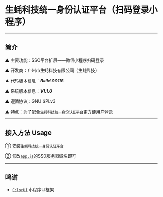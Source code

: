 # 生蚝科技统一身份认证平台（扫码登录小程序）

---

## 简介

▲ 主要功能：SSO平台扩展——微信小程序扫码登录

▲ 开发商：广州市生蚝科技有限公司（生蚝科技）

▲ 代码版本信息：***Build 00118***

▲ 系统版本信息：***V1.1.0***

▲ 遵循协议：GNU GPLv3

▲ 特点：为了配合[`生蚝科技统一身份认证平台`](https://github.com/OysterTech/OT-SSO)更方便用户登录

---

## 接入方法 Usage

① 安装[`生蚝科技统一身份认证平台`](https://github.com/OysterTech/OT-SSO)

② 修改[`app.js`](https://github.com/OysterTech/OT-SSO-MiniProgram/blob/master/app.js)的SSO服务器域名即可

---

## 鸣谢

* [`ColorUI`](https://github.com/weilanwl/ColorUI) 小程序UI框架
